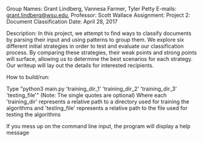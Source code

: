 Group Names: Grant Lindberg, Vannesa Farmer, Tyler Petty
E-mails: grant.lindberg@wsu.edu,
Professor: Scott Wallace
Assignment: Project 2: Document Classification
Date: April 28, 2017

Description: In this project, we attempt to find ways to classify documents by parsing their input and using patterns to group them. We explore six different initial
strategies in order to test and evaluate our classification process. By comparing these strategies, their weak points and strong points will surface, allowing us to
determine the best scenarios for each strategy. Our writeup will lay out the details for interested recipients.

How to build/run:

Type "python3 main.py 'training_dir_1' 'training_dir_2' 'training_dir_3' 'testing_file'" (Note: The single quotes are optional)
Where each 'training_dir' represents a relative path to a directory used for training the algorithms and 'testing_file' represents a relative path to the file used for testing the algorithms

If you mess up on the command line input, the program will display a help message
